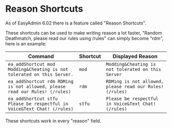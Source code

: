# Reason Shortcuts

As of EasyAdmin 6.02 there is a feature called "Reason Shortcuts".

These shortcuts can be used to make writing reason a lot faster, "Random Deathmatch, please read our rules using /rules" can simply become "rdm", here is an example:


|                                   Command                                   | Shortcut |                     Displayed Reason                     |
|-----------------------------------------------------------------------------|----------|----------------------------------------------------------|
| `ea_addShortcut mod Modding&Cheating is not tolerated on this Server.`      | `mod`    | `Modding&Cheating is not tolerated on this Server`       |
| `ea_addShortcut rdm RDMing is not allowed, please read our Rules! (/rules)` | `rdm`    | `RDMing is not allowed, please read our Rules! (/rules)` |
| `ea_addShortcut stfu Please be respectful in Voice&Text Chat! (/rules)`     | `stfu`   | `Please be respectful in Voice&Text Chat! (/rules)`      |



These shortcuts work in every "reason" field.